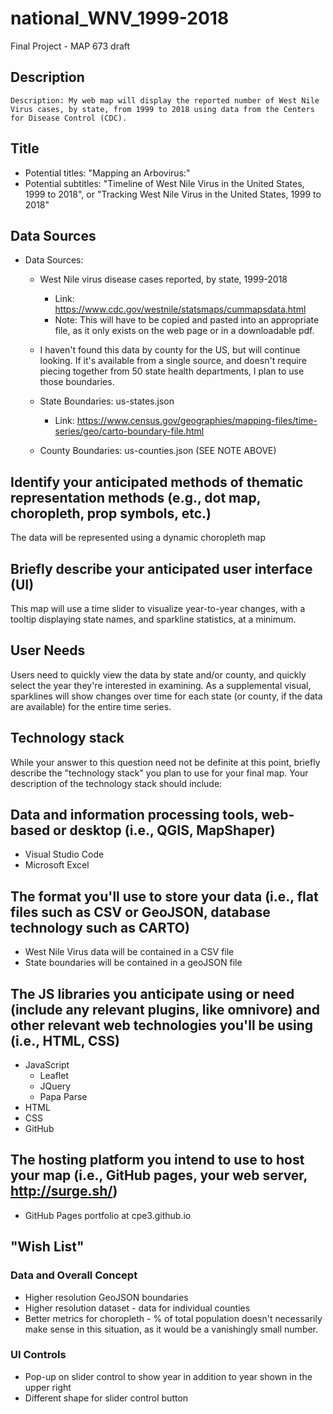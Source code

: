 # national_WNV_1999-2018
Final Project - MAP 673 draft

## Description
    Description: My web map will display the reported number of West Nile Virus cases, by state, from 1999 to 2018 using data from the Centers for Disease Control (CDC).	

## Title
* Potential titles: "Mapping an Arbovirus:"
* Potential subtitles: "Timeline of West Nile Virus in the United States, 1999 to 2018", or "Tracking West Nile Virus in the United States, 1999 to 2018"

## Data Sources
			
* Data Sources: 
    * West Nile virus disease cases reported, by state, 1999-2018
        * Link: https://www.cdc.gov/westnile/statsmaps/cummapsdata.html
        * Note: This will have to be copied and pasted into an appropriate file, as it only exists on the web page or in a downloadable pdf.	
    * I haven't found this data by county for the US, but will continue looking. If it's available from a single source, and doesn't require piecing together from 50 state health departments, I plan to use those boundaries.				

    * State Boundaries: us-states.json
        * Link: https://www.census.gov/geographies/mapping-files/time-series/geo/carto-boundary-file.html
    * County Boundaries: us-counties.json (SEE NOTE ABOVE)



## Identify your anticipated methods of thematic representation methods (e.g., dot map, choropleth, prop symbols, etc.)
The data will be represented using a dynamic choropleth map


## Briefly describe your anticipated user interface (UI)
This map will use a time slider to visualize year-to-year changes, with a tooltip displaying state names, and sparkline statistics, at a minimum.


## User Needs
Users need to quickly view the data by state and/or county, and quickly select the year they're interested in examining. As a supplemental visual, sparklines will show changes over time for each state (or county, if the data are available) for the entire time series.


## Technology stack

While your answer to this question need not be definite at this point, briefly describe the "technology stack" you plan to use for your final map. Your description of the technology stack should include:

## Data and information processing tools, web-based or desktop (i.e., QGIS, MapShaper)
* Visual Studio Code
* Microsoft Excel

## The format you'll use to store your data (i.e., flat files such as CSV or GeoJSON, database technology such as CARTO)
* West Nile Virus data will be contained in a CSV file
* State boundaries will be contained in a geoJSON file 

## The JS libraries you anticipate using or need (include any relevant plugins, like omnivore) and other relevant web technologies you'll be using (i.e., HTML, CSS)

* JavaScript
    * Leaflet
    * JQuery
    * Papa Parse 
* HTML
* CSS
* GitHub

## The hosting platform you intend to use to host your map (i.e., GitHub pages, your web server, http://surge.sh/)
* GitHub Pages portfolio at cpe3.github.io


## "Wish List"

### Data and Overall Concept
* Higher resolution GeoJSON boundaries
* Higher resolution dataset - data for individual counties
* Better metrics for choropleth - % of total population doesn't necessarily make sense in this situation, as it would be a vanishingly small number. 


### UI Controls
* Pop-up on slider control to show year in addition to year shown in the upper right
* Different shape for slider control button






